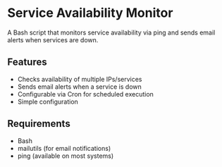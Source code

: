 # Service Availability Monitor

A Bash script that monitors service availability via ping and sends email alerts when services are down.

## Features
- Checks availability of multiple IPs/services
- Sends email alerts when a service is down
- Configurable via Cron for scheduled execution
- Simple configuration

## Requirements
- Bash
- mailutils (for email notifications)
- ping (available on most systems)